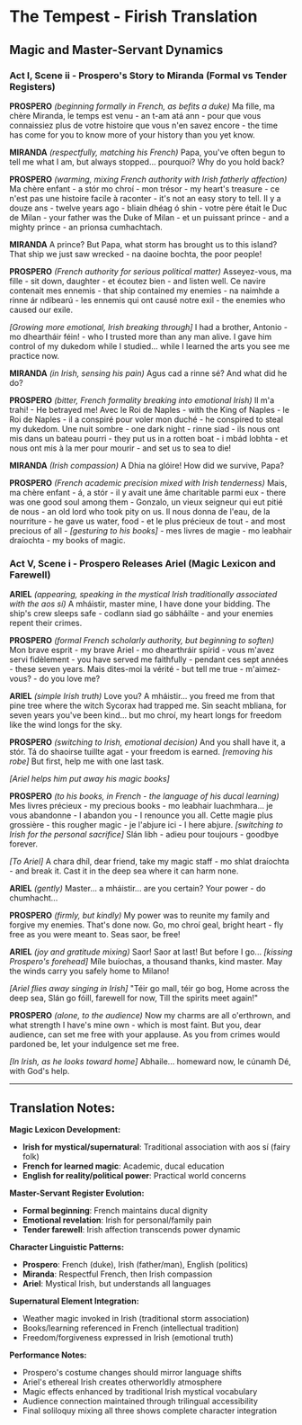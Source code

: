 # The Tempest - Firish Translation
## Magic and Master-Servant Dynamics

### Act I, Scene ii - Prospero's Story to Miranda (Formal vs Tender Registers)

**PROSPERO** *(beginning formally in French, as befits a duke)*
Ma fille, ma chère Miranda, le temps est venu - an t-am atá ann - pour que vous connaissiez plus de votre histoire que vous n'en savez encore - the time has come for you to know more of your history than you yet know.

**MIRANDA** *(respectfully, matching his French)*
Papa, you've often begun to tell me what I am, but always stopped... pourquoi? Why do you hold back?

**PROSPERO** *(warming, mixing French authority with Irish fatherly affection)*
Ma chère enfant - a stór mo chroí - mon trésor - my heart's treasure - ce n'est pas une histoire facile à raconter - it's not an easy story to tell. Il y a douze ans - twelve years ago - bliain dhéag ó shin - votre père était le Duc de Milan - your father was the Duke of Milan - et un puissant prince - and a mighty prince - an prionsa cumhachtach.

**MIRANDA**
A prince? But Papa, what storm has brought us to this island? That ship we just saw wrecked - na daoine bochta, the poor people!

**PROSPERO** *(French authority for serious political matter)*
Asseyez-vous, ma fille - sit down, daughter - et écoutez bien - and listen well. Ce navire contenait mes ennemis - that ship contained my enemies - na naimhde a rinne ár ndíbearú - les ennemis qui ont causé notre exil - the enemies who caused our exile. 

*[Growing more emotional, Irish breaking through]*
I had a brother, Antonio - mo dheartháir féin! - who I trusted more than any man alive. I gave him control of my dukedom while I studied... while I learned the arts you see me practice now.

**MIRANDA** *(in Irish, sensing his pain)*
Agus cad a rinne sé? And what did he do?

**PROSPERO** *(bitter, French formality breaking into emotional Irish)*
Il m'a trahi! - He betrayed me! Avec le Roi de Naples - with the King of Naples - le Roi de Naples - il a conspiré pour voler mon duché - he conspired to steal my dukedom. Une nuit sombre - one dark night - rinne siad - ils nous ont mis dans un bateau pourri - they put us in a rotten boat - i mbád lobhta - et nous ont mis à la mer pour mourir - and set us to sea to die!

**MIRANDA** *(Irish compassion)*
A Dhia na glóire! How did we survive, Papa?

**PROSPERO** *(French academic precision mixed with Irish tenderness)*
Mais, ma chère enfant - á, a stór - il y avait une âme charitable parmi eux - there was one good soul among them - Gonzalo, un vieux seigneur qui eut pitié de nous - an old lord who took pity on us. Il nous donna de l'eau, de la nourriture - he gave us water, food - et le plus précieux de tout - and most precious of all - *[gesturing to his books]* - mes livres de magie - mo leabhair draíochta - my books of magic.

### Act V, Scene i - Prospero Releases Ariel (Magic Lexicon and Farewell)

**ARIEL** *(appearing, speaking in the mystical Irish traditionally associated with the aos sí)*
A mháistir, master mine, I have done your bidding. The ship's crew sleeps safe - codlann siad go sábháilte - and your enemies repent their crimes.

**PROSPERO** *(formal French scholarly authority, but beginning to soften)*
Mon brave esprit - my brave Ariel - mo dhearthráir spírid - vous m'avez servi fidèlement - you have served me faithfully - pendant ces sept années - these seven years. Mais dites-moi la vérité - but tell me true - m'aimez-vous? - do you love me?

**ARIEL** *(simple Irish truth)*
Love you? A mháistir... you freed me from that pine tree where the witch Sycorax had trapped me. Sin seacht mbliana, for seven years you've been kind... but mo chroí, my heart longs for freedom like the wind longs for the sky.

**PROSPERO** *(switching to Irish, emotional decision)*
And you shall have it, a stór. Tá do shaoirse tuillte agat - your freedom is earned. *[removing his robe]* But first, help me with one last task.

*[Ariel helps him put away his magic books]*

**PROSPERO** *(to his books, in French - the language of his ducal learning)*
Mes livres précieux - my precious books - mo leabhair luachmhara... je vous abandonne - I abandon you - I renounce you all. Cette magie plus grossière - this rougher magic - je l'abjure ici - I here abjure. *[switching to Irish for the personal sacrifice]* Slán libh - adieu pour toujours - goodbye forever.

*[To Ariel]*
A chara dhíl, dear friend, take my magic staff - mo shlat draíochta - and break it. Cast it in the deep sea where it can harm none.

**ARIEL** *(gently)*
Master... a mháistir... are you certain? Your power - do chumhacht...

**PROSPERO** *(firmly, but kindly)*
My power was to reunite my family and forgive my enemies. That's done now. Go, mo chroí geal, bright heart - fly free as you were meant to. Seas saor, be free!

**ARIEL** *(joy and gratitude mixing)*
Saor! Saor at last! But before I go... *[kissing Prospero's forehead]* Míle buíochas, a thousand thanks, kind master. May the winds carry you safely home to Milano!

*[Ariel flies away singing in Irish]*
"Téir go mall, téir go bog,
Home across the deep sea,
Slán go fóill, farewell for now,
Till the spirits meet again!"

**PROSPERO** *(alone, to the audience)*
Now my charms are all o'erthrown, and what strength I have's mine own - which is most faint. But you, dear audience, can set me free with your applause. As you from crimes would pardoned be, let your indulgence set me free.

*[In Irish, as he looks toward home]*
Abhaile... homeward now, le cúnamh Dé, with God's help.

---

## Translation Notes:

**Magic Lexicon Development:**
- **Irish for mystical/supernatural**: Traditional association with aos sí (fairy folk)
- **French for learned magic**: Academic, ducal education
- **English for reality/political power**: Practical world concerns

**Master-Servant Register Evolution:**
- **Formal beginning**: French maintains ducal dignity
- **Emotional revelation**: Irish for personal/family pain
- **Tender farewell**: Irish affection transcends power dynamic

**Character Linguistic Patterns:**
- **Prospero**: French (duke), Irish (father/man), English (politics)
- **Miranda**: Respectful French, then Irish compassion
- **Ariel**: Mystical Irish, but understands all languages

**Supernatural Element Integration:**
- Weather magic invoked in Irish (traditional storm association)
- Books/learning referenced in French (intellectual tradition)
- Freedom/forgiveness expressed in Irish (emotional truth)

**Performance Notes:**
- Prospero's costume changes should mirror language shifts
- Ariel's ethereal Irish creates otherworldly atmosphere
- Magic effects enhanced by traditional Irish mystical vocabulary
- Audience connection maintained through trilingual accessibility
- Final soliloquy mixing all three shows complete character integration